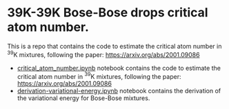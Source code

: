 # 39K-39K Bose-Bose drops critical atom number. 

This is a repo that contains the code to estimate the critical atom number in $^{39}$K mixtures, following the paper: https://arxiv.org/abs/2001.09086

- [critical_atom_number.ipynb](critical_atom_number.ipynb) notebook contains the code to estimate the critical atom number in $^{39}$K mixtures, following the paper: https://arxiv.org/abs/2001.09086
- [derivation-variational-energy.ipynb](derivation-variational-energy.ipynb) notebook contains the derivation of the variational energy for Bose-Bose mixtures.